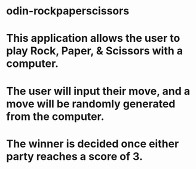 # odin-rockpaperscissors

#

# This application allows the user to play Rock, Paper, & Scissors with a computer.

# The user will input their move, and a move will be randomly generated from the computer.

# The winner is decided once either party reaches a score of 3.

